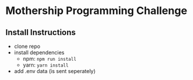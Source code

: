 
# Mothership Programming Challenge

## Install Instructions
* clone repo
* install dependencies
  * npm: ```npm run install```
  * yarn: ```yarn install```
* add .env data (is sent seperately)
